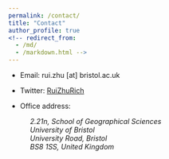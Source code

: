 ```yaml
---
permalink: /contact/
title: "Contact"
author_profile: true
<!-- redirect_from: 
  - /md/
  - /markdown.html -->
---
```


* Email: rui.zhu [at] bristol.ac.uk 
* Twitter: [RuiZhuRich](https://twitter.com/RuiZhuRich)
* Office address: 

  <address>
        &nbsp&nbsp;&nbsp;&nbsp;     2.21n, School of Geographical Sciences<br /> 
        &nbsp&nbsp;&nbsp;&nbsp;     University of Bristol<br /> 
        &nbsp&nbsp;&nbsp;&nbsp;      University Road, Bristol<br />
        &nbsp&nbsp;&nbsp;&nbsp;      BS8 1SS, United Kingdom 
  </address> 
<!-- &nbsp;&nbsp;&nbsp;&nbsp;&nbsp;&nbsp;&nbsp; 2.21n, School of Geographical Sciences,
&nbsp;&nbsp;&nbsp;&nbsp;&nbsp;&nbsp;&nbsp; University of Bristol,
&nbsp;&nbsp;&nbsp;&nbsp;&nbsp;&nbsp;&nbsp; University Road, Bristol,
&nbsp;&nbsp;&nbsp;&nbsp;&nbsp;&nbsp;&nbsp; BS8 1SS, United Kingdom -->




